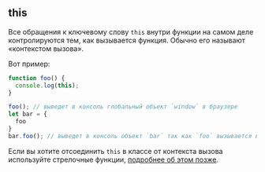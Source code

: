 ## this
Все обращения к ключевому слову `this` внутри функции на самом деле контролируются тем, как вызывается функция. Обычно его называют «контекстом вызова».

Вот пример:

```ts
function foo() {
  console.log(this);
}

foo(); // выведет в консоль глобальный объект `window` в браузере
let bar = {
  foo
}
bar.foo(); // выведет в консоль объект `bar` так как `foo` вызывается в контексте объекта `bar`
```

Если вы хотите отсоединить `this` в классе от контекста вызова используйте стрелочные функции, [подробнее об этом позже][arrow].

[arrow]:../arrow-functions.md
